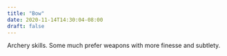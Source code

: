 ```yaml
---
title: "Bow"
date: 2020-11-14T14:30:04-08:00
draft: false
---
```


Archery skills. Some much prefer weapons with more finesse and subtlety. 
